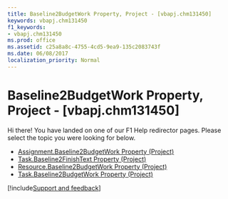 ```yaml
---
title: Baseline2BudgetWork Property, Project - [vbapj.chm131450]
keywords: vbapj.chm131450
f1_keywords:
- vbapj.chm131450
ms.prod: office
ms.assetid: c25a8a8c-4755-4cd5-9ea9-135c2083743f
ms.date: 06/08/2017
localization_priority: Normal
---
```



# Baseline2BudgetWork Property, Project - [vbapj.chm131450]

Hi there! You have landed on one of our F1 Help redirector pages. Please select the topic you were looking for below.

- [Assignment.Baseline2BudgetWork Property (Project)](http://msdn.microsoft.com/library/aeda3d79-e129-78db-c6b9-38a5fdd7a1fc%28Office.15%29.aspx)
- [Task.Baseline2FinishText Property (Project)](http://msdn.microsoft.com/library/cfc6c6ba-9b23-13dd-1c25-74082fc69a0f%28Office.15%29.aspx)
- [Resource.Baseline2BudgetWork Property (Project)](http://msdn.microsoft.com/library/af439e0f-f1e2-4b47-dacd-82ec234dcedc%28Office.15%29.aspx)
- [Task.Baseline2BudgetWork Property (Project)](http://msdn.microsoft.com/library/a0ccaea9-4f93-8196-09c4-f0b466f1fbbd%28Office.15%29.aspx)

[!include[Support and feedback](~/includes/feedback-boilerplate.md)]